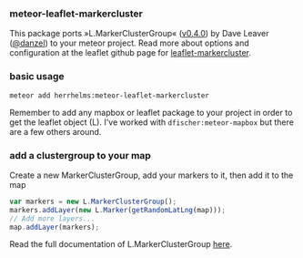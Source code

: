 ### meteor-leaflet-markercluster

This package ports »L.MarkerClusterGroup« ([v0.4.0](https://github.com/Leaflet/Leaflet.markercluster/releases/tag/v0.4.0)) by Dave Leaver ([@danzel](https://github.com/danzel)) to your meteor project.
Read more about options and configuration at the leaflet github page for [leaflet-markercluster](https://github.com/Leaflet/Leaflet.markercluster).

### basic usage

`meteor add herrhelms:meteor-leaflet-markercluster`

Remember to add any mapbox or leaflet package to your project in order to get the leaflet object (L).
I've worked with `dfischer:meteor-mapbox` but there are a few others around.

### add a clustergroup to your map

Create a new MarkerClusterGroup, add your markers to it, then add it to the map

```js
var markers = new L.MarkerClusterGroup();
markers.addLayer(new L.Marker(getRandomLatLng(map)));
// Add more layers...
map.addLayer(markers);
```

Read the full documentation of L.MarkerClusterGroup [here](https://github.com/Leaflet/Leaflet.markercluster).
